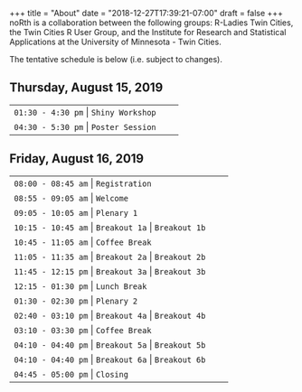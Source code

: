 +++
title = "About"
date = "2018-12-27T17:39:21-07:00"
draft = false
+++
noRth is a collaboration between the following groups: R-Ladies Twin Cities, the Twin Cities R User Group, and the Institute for Research and Statistical Applications at the University of Minnesota - Twin Cities. 

The tentative schedule is below (i.e. subject to changes).

## Thursday, August 15, 2019
|    |            |   |
|---	|---:	|---	|
| `01:30 - 4:30 pm` \| `Shiny Workshop`  | |
| `04:30 - 5:30 pm` \| `Poster Session` | |

## Friday, August 16, 2019

|    |            |   |
|:----------|:-------------|------:|
| `08:00 - 08:45 am` \| `Registration` | |
| `08:55 - 09:05 am` \| `Welcome` | |
| `09:05 - 10:05 am` \| `Plenary 1` | |
| `10:15 - 10:45 am` \| `Breakout 1a` \| `Breakout 1b` |
| `10:45 - 11:05 am` \| `Coffee Break` | |
| `11:05 - 11:35 am` \| `Breakout 2a` \| `Breakout 2b` |
| `11:45 - 12:15 pm` \| `Breakout 3a` \| `Breakout 3b` |
| `12:15 - 01:30 pm` \| `Lunch Break` | |
| `01:30 - 02:30 pm` \| `Plenary 2` | |
| `02:40 - 03:10 pm` \| `Breakout 4a` \| `Breakout 4b` |
| `03:10 - 03:30 pm` \| `Coffee Break`||
| `04:10 - 04:40 pm` \| `Breakout 5a` \| `Breakout 5b` |
| `04:10 - 04:40 pm` \| `Breakout 6a` \| `Breakout 6b` |
| `04:45 - 05:00 pm` \| `Closing` | |